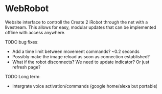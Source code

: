 # WebRobot

Website interface to controll the Create 2 iRobot through the net with a livestream. This allows for easy, modular updates that can be implemented offline with access anywhere.


TODO bug fixes: 
 -  Add a time limit between movement commands? ~0.2 seconds
 -  Possibly make the image reload as soon as connection established?
 -  What if the robot disconnects? We need to update indicator? Or just refresh page?
 
 TODO Long term:
  - Intergrate voice activation/commands (google home/alexa but portable)
